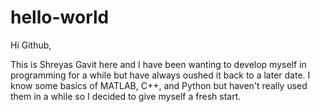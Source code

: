 # hello-world
Hi Github, 

This is Shreyas Gavit here and I have been wanting to develop myself in programming for a while but have always oushed it back to a later date. I know some basics of MATLAB, C++, and Python but haven't really used them in a while so I decided to give myself a fresh start. 
